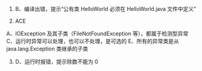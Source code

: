 1. B、编译出错，提示“公有类 HelloWorld 必须在 HelloWorld.java 文件中定义”

2. ACE

A、IOException 及其子类（FileNotFoundException 等），都属于检测型异常
C、运行时异常可以处理，也可以不处理，是可选的
E、所有的异常类是从 java.lang.Exception 类继承的子类

3. D、运行时报错，提示除数不能为 0
